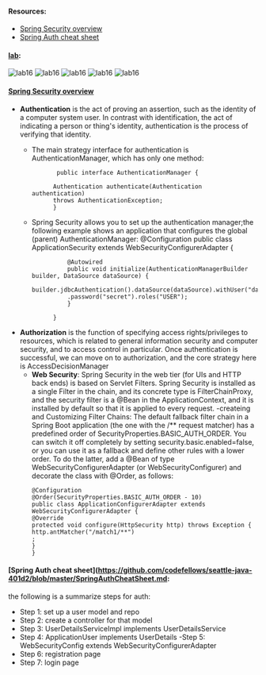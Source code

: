 #### Resources:
- [Spring Security overview](https://spring.io/guides/topicals/spring-security-architecture/)
- [Spring Auth cheat sheet](https://github.com/codefellows/seattle-java-401d2/blob/master/SpringAuthCheatSheet.md)

#### [lab](https://github.com/Ahmad-A2020/songr):
![lab16](C:\Users\Ahmad\asac\reading-notes\Code-401\ScreenShot\lab16-1.PNG)
![lab16](C:\Users\Ahmad\asac\reading-notes\Code-401\ScreenShot\lab16-2.PNG)
![lab16](C:\Users\Ahmad\asac\reading-notes\Code-401\ScreenShot\lab16-3.PNG)
![lab16](C:\Users\Ahmad\asac\reading-notes\Code-401\ScreenShot\lab16-4.PNG)
![lab16](C:\Users\Ahmad\asac\reading-notes\Code-401\ScreenShot\lab16-5.PNG)


#### [Spring Security overview](https://spring.io/guides/topicals/spring-security-architecture/)
- **Authentication** is the act of proving an assertion, such as the identity of a computer system user. In contrast with identification, the act of indicating a person or thing's identity, authentication is the process of verifying that identity.
    - The main strategy interface for authentication is AuthenticationManager, which has only one method:

                 public interface AuthenticationManager {
                
                Authentication authenticate(Authentication authentication)
                throws AuthenticationException;
                }
    - Spring Security allows you to set up the authentication manager;the following example shows an application that configures the global (parent) AuthenticationManager:
                @Configuration
                public class ApplicationSecurity extends WebSecurityConfigurerAdapter {
                
                
                    @Autowired
                    public void initialize(AuthenticationManagerBuilder builder, DataSource dataSource) {
                    builder.jdbcAuthentication().dataSource(dataSource).withUser("dave")
                    .password("secret").roles("USER");
                    }
                
                }
- **Authorization** is the function of specifying access rights/privileges to resources, which is related to general information security and computer security, and to access control in particular.
  Once authentication is successful, we can move on to authorization, and the core strategy here is AccessDecisionManager
   - **Web Security**: Spring Security in the web tier (for UIs and HTTP back ends) is based on Servlet Filters. Spring Security is installed as a single Filter in the chain, and its concrete type is FilterChainProxy, and  the security filter is a @Bean in the ApplicationContext, and it is installed by default so that it is applied to every request. 
  -createing and Customizing Filter Chains: The default fallback filter chain in a Spring Boot application (the one with the /** request matcher) has a predefined order of SecurityProperties.BASIC_AUTH_ORDER. You can switch it off completely by setting security.basic.enabled=false, or you can use it as a fallback and define other rules with a lower order. To do the latter, add a @Bean of type WebSecurityConfigurerAdapter (or WebSecurityConfigurer) and decorate the class with @Order, as follows:
     ```
     @Configuration
     @Order(SecurityProperties.BASIC_AUTH_ORDER - 10)
     public class ApplicationConfigurerAdapter extends WebSecurityConfigurerAdapter {
     @Override
     protected void configure(HttpSecurity http) throws Exception {
     http.antMatcher("/match1/**")
     ;
     }
     }
     
     ```
     


#### [Spring Auth cheat sheet](https://github.com/codefellows/seattle-java-401d2/blob/master/SpringAuthCheatSheet.md: 
the following is a summarize steps for auth: 
- Step 1: set up a user model and repo
- Step 2: create a controller for that model
- Step 3: UserDetailsServiceImpl implements UserDetailsService
- Step 4: ApplicationUser implements UserDetails
-Step 5: WebSecurityConfig extends WebSecurityConfigurerAdapter
- Step 6: registration page
- Step 7: login page

